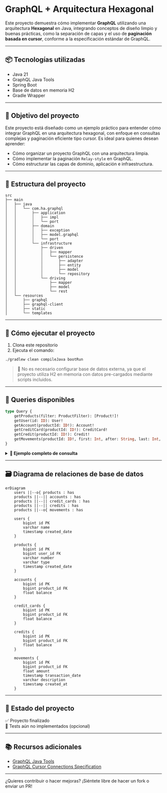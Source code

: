 # GraphQL + Arquitectura Hexagonal

Este proyecto demuestra cómo implementar **GraphQL** utilizando una arquitectura **Hexagonal** en Java, integrando conceptos de diseño limpio y buenas prácticas, como la separación de capas y el uso de **paginación basada en cursor**, conforme a la especificación estándar de GraphQL.

---

## 📦 Tecnologías utilizadas

- Java 21
- GraphQL Java Tools
- Spring Boot
- Base de datos en memoria H2
- Gradle Wrapper

---

## 🧠 Objetivo del proyecto

Este proyecto está diseñado como un ejemplo práctico para entender cómo integrar GraphQL en una arquitectura hexagonal, con enfoque en consultas complejas y paginación eficiente tipo cursor. Es ideal para quienes desean aprender:

- Cómo organizar un proyecto GraphQL con una arquitectura limpia.
- Cómo implementar la paginación `Relay-style` en GraphQL.
- Cómo estructurar las capas de dominio, aplicación e infraestructura.

---

## 📁 Estructura del proyecto

```text
src
├── main
│   ├── java
│   │   └── com.ha.graphql
│   │       ├── application
│   │       │   ├── impl
│   │       │   └── port
│   │       ├── domain
│   │       │   ├── exception
│   │       │   ├── model.graphql
│   │       │   └── port
│   │       └── infrastructure
│   │           ├── driven
│   │           │   ├── mapper
│   │           │   └── persistence
│   │           │       ├── adapter
│   │           │       ├── entity
│   │           │       ├── model
│   │           │       └── repository
│   │           └── driving
│   │               ├── mapper
│   │               ├── model
│   │               └── rest
│   └── resources
│       ├── graphql
│       ├── graphql-client
│       ├── static
│       └── templates
```

---

## 🚀 Cómo ejecutar el proyecto

1. Clona este repositorio
2. Ejecuta el comando:

```bash
./gradlew clean compileJava bootRun
```

> 🧪 No es necesario configurar base de datos externa, ya que el proyecto utiliza H2 en memoria con datos pre-cargados mediante scripts incluidos.

---

## 🧪 Queries disponibles

```graphql
type Query {
    getProducts(filter: ProductFilter): [Product!]!
    getUser(id: ID): User!
    getAccount(productId: ID!): Account!
    getCreditCard(productId: ID!): CreditCard!
    getCredit(productId: ID!): Credit!
    getMovements(productId: ID!, first: Int, after: String, last: Int, before: String): MovementsConnection!
}
```

<details>
  <summary><strong>📌 Ejemplo completo de consulta</strong></summary>

```graphql
query GetMovements {
  getMovements(productId: "1", first: 5) {
    edges {
      cursor
      node {
        id
        transactionDate
        description
        amount
      }
    }
    pageInfo {
      startCursor
      endCursor
      hasNextPage
      hasPreviousPage
    }
  }
  getProducts(filter: { userId: 1 }) {
    id
    number
    type
  }
  getUser(id: "1") {
    id
    name
  }
  getAccount(productId: "1") {
    id
    balance
  }
  getCredit(productId: "4") {
    id
    balance
  }
}
```

</details>

---

## 🗃 Diagrama de relaciones de base de datos

```mermaid
erDiagram
    users ||--o{ products : has
    products ||--|| accounts : has
    products ||--|| credit_cards : has
    products ||--|| credits : has
    products ||--o{ movements : has

    users {
        bigint id PK
        varchar name
        timestamp created_date
    }

    products {
        bigint id PK
        bigint user_id FK
        varchar number
        varchar type
        timestamp created_date
    }

    accounts {
        bigint id PK
        bigint product_id FK
        float balance
    }

    credit_cards {
        bigint id PK
        bigint product_id FK
        float balance
    }

    credits {
        bigint id PK
        bigint product_id FK
        float balance
    }

    movements {
        bigint id PK
        bigint product_id FK
        float amount
        timestamp transaction_date
        varchar description
        timestamp created_at
    }
```

---

## 📄 Estado del proyecto

✅ Proyecto finalizado  
🧪 Tests aún no implementados (opcional)

---

## 📚 Recursos adicionales

- [GraphQL Java Tools](https://github.com/graphql-java-kickstart/graphql-java-tools)
- [GraphQL Cursor Connections Specification](https://relay.dev/graphql/connections.htm)

---

¿Quieres contribuir o hacer mejoras? ¡Siéntete libre de hacer un fork o enviar un PR!
